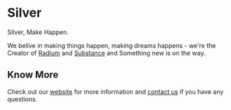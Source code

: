 # Silver

Silver, Make Happen.

We belive in making things happen, making dreams happens - we're the Creator of [Radium](https://github.com/radiumlabs) and [Substance](https://github.com/silversubstance) and Something new is on the way.

## Know More

Check out our [website](https://silver.vgseven.com) for more information and [contact us](https://silver.vgseven.com/contact) if you have any questions.
